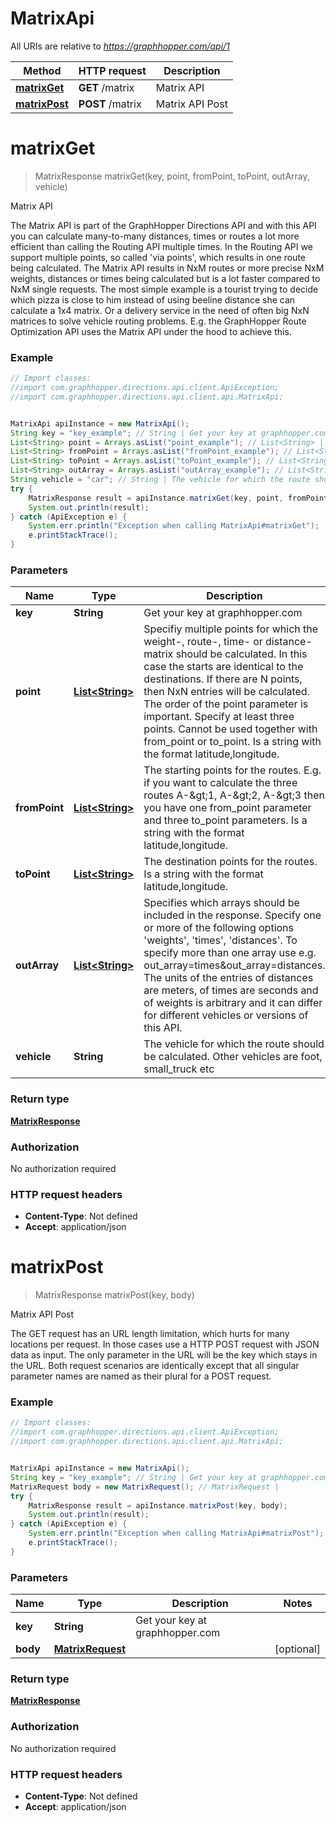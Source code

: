 # MatrixApi

All URIs are relative to *https://graphhopper.com/api/1*

Method | HTTP request | Description
------------- | ------------- | -------------
[**matrixGet**](MatrixApi.md#matrixGet) | **GET** /matrix | Matrix API
[**matrixPost**](MatrixApi.md#matrixPost) | **POST** /matrix | Matrix API Post


<a name="matrixGet"></a>
# **matrixGet**
> MatrixResponse matrixGet(key, point, fromPoint, toPoint, outArray, vehicle)

Matrix API

The Matrix API is part of the GraphHopper Directions API and with this API you can calculate many-to-many distances, times or routes a lot more efficient than calling the Routing API multiple times. In the Routing API we support multiple points, so called &#39;via points&#39;, which results in one route being calculated. The Matrix API results in NxM routes or more precise NxM weights, distances or times being calculated but is a lot faster compared to NxM single requests. The most simple example is a tourist trying to decide which pizza is close to him instead of using beeline distance she can calculate a 1x4 matrix. Or a delivery service in the need of often big NxN matrices to solve vehicle routing problems. E.g. the GraphHopper Route Optimization API uses the Matrix API under the hood to achieve this. 

### Example
```java
// Import classes:
//import com.graphhopper.directions.api.client.ApiException;
//import com.graphhopper.directions.api.client.api.MatrixApi;


MatrixApi apiInstance = new MatrixApi();
String key = "key_example"; // String | Get your key at graphhopper.com
List<String> point = Arrays.asList("point_example"); // List<String> | Specifiy multiple points for which the weight-, route-, time- or distance-matrix should be calculated. In this case the starts are identical to the destinations. If there are N points, then NxN entries will be calculated. The order of the point parameter is important. Specify at least three points. Cannot be used together with from_point or to_point. Is a string with the format latitude,longitude.
List<String> fromPoint = Arrays.asList("fromPoint_example"); // List<String> | The starting points for the routes. E.g. if you want to calculate the three routes A-&gt;1, A-&gt;2, A-&gt;3 then you have one from_point parameter and three to_point parameters. Is a string with the format latitude,longitude.
List<String> toPoint = Arrays.asList("toPoint_example"); // List<String> | The destination points for the routes. Is a string with the format latitude,longitude.
List<String> outArray = Arrays.asList("outArray_example"); // List<String> | Specifies which arrays should be included in the response. Specify one or more of the following options 'weights', 'times', 'distances'. To specify more than one array use e.g. out_array=times&out_array=distances. The units of the entries of distances are meters, of times are seconds and of weights is arbitrary and it can differ for different vehicles or versions of this API.
String vehicle = "car"; // String | The vehicle for which the route should be calculated. Other vehicles are foot, small_truck etc
try {
    MatrixResponse result = apiInstance.matrixGet(key, point, fromPoint, toPoint, outArray, vehicle);
    System.out.println(result);
} catch (ApiException e) {
    System.err.println("Exception when calling MatrixApi#matrixGet");
    e.printStackTrace();
}
```

### Parameters

Name | Type | Description  | Notes
------------- | ------------- | ------------- | -------------
 **key** | **String**| Get your key at graphhopper.com |
 **point** | [**List&lt;String&gt;**](String.md)| Specifiy multiple points for which the weight-, route-, time- or distance-matrix should be calculated. In this case the starts are identical to the destinations. If there are N points, then NxN entries will be calculated. The order of the point parameter is important. Specify at least three points. Cannot be used together with from_point or to_point. Is a string with the format latitude,longitude. | [optional]
 **fromPoint** | [**List&lt;String&gt;**](String.md)| The starting points for the routes. E.g. if you want to calculate the three routes A-&amp;gt;1, A-&amp;gt;2, A-&amp;gt;3 then you have one from_point parameter and three to_point parameters. Is a string with the format latitude,longitude. | [optional]
 **toPoint** | [**List&lt;String&gt;**](String.md)| The destination points for the routes. Is a string with the format latitude,longitude. | [optional]
 **outArray** | [**List&lt;String&gt;**](String.md)| Specifies which arrays should be included in the response. Specify one or more of the following options &#39;weights&#39;, &#39;times&#39;, &#39;distances&#39;. To specify more than one array use e.g. out_array&#x3D;times&amp;out_array&#x3D;distances. The units of the entries of distances are meters, of times are seconds and of weights is arbitrary and it can differ for different vehicles or versions of this API. | [optional]
 **vehicle** | **String**| The vehicle for which the route should be calculated. Other vehicles are foot, small_truck etc | [optional] [default to car]

### Return type

[**MatrixResponse**](MatrixResponse.md)

### Authorization

No authorization required

### HTTP request headers

 - **Content-Type**: Not defined
 - **Accept**: application/json

<a name="matrixPost"></a>
# **matrixPost**
> MatrixResponse matrixPost(key, body)

Matrix API Post

The GET request has an URL length limitation, which hurts for many locations per request. In those cases use a HTTP POST request with JSON data as input. The only parameter in the URL will be the key which stays in the URL. Both request scenarios are identically except that all singular parameter names are named as their plural for a POST request. 

### Example
```java
// Import classes:
//import com.graphhopper.directions.api.client.ApiException;
//import com.graphhopper.directions.api.client.api.MatrixApi;


MatrixApi apiInstance = new MatrixApi();
String key = "key_example"; // String | Get your key at graphhopper.com
MatrixRequest body = new MatrixRequest(); // MatrixRequest | 
try {
    MatrixResponse result = apiInstance.matrixPost(key, body);
    System.out.println(result);
} catch (ApiException e) {
    System.err.println("Exception when calling MatrixApi#matrixPost");
    e.printStackTrace();
}
```

### Parameters

Name | Type | Description  | Notes
------------- | ------------- | ------------- | -------------
 **key** | **String**| Get your key at graphhopper.com |
 **body** | [**MatrixRequest**](MatrixRequest.md)|  | [optional]

### Return type

[**MatrixResponse**](MatrixResponse.md)

### Authorization

No authorization required

### HTTP request headers

 - **Content-Type**: Not defined
 - **Accept**: application/json

